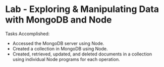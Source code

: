 # Lab - Exploring & Manipulating Data with MongoDB and Node

Tasks Accomplished:

- Accessed the MongoDB server using Node.
- Created a collection in MongoDB using Node.
- Created, retrieved, updated, and deleted documents in a collection using individual Node programs for each operation.